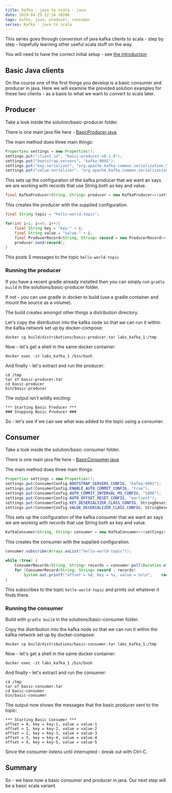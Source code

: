 ```yaml
---
title: Kafka - java to scala - java
date: 2019-04-25 12:14 +0200
tags: kafka, java, producer, consumer
series: Kafka - java to scala
---
```


This series goes through conversion of java kafka clients to scala - step by step - hopefully learning other useful scala stuff on the way.

You will need to have the correct initial setup - see [the introduction](/2019/04/25/kafka-java-to-scala-introduction/)

## Basic Java clients

On the course one of the first things you develop is a basic consumer and producer in java. Here we will examine the provided solution examples for these two clients - as a basis to what we want to convert to scala later.

## Producer

Take a look inside the solution/basic-producer folder.

There is one main java file here - [BasicProducer.java](https://github.com/confluentinc/training-developer-src/blob/master/solution/basic-producer/src/main/java/clients/BasicProducer.java)

The main method does three main things:

```java
Properties settings = new Properties();
settings.put("client.id", "basic-producer-v0.1.0");
settings.put("bootstrap.servers", "kafka:9092");
settings.put("key.serializer", "org.apache.kafka.common.serialization.StringSerializer");
settings.put("value.serializer", "org.apache.kafka.common.serialization.StringSerializer");
```

This sets up the configuration of the kafka producer that we want an says we are working with records that use String both as key and value.

```java
final KafkaProducer<String, String> producer = new KafkaProducer<>(settings);
```

This creates the producer with the supplied configuration.

```java
final String topic = "hello-world-topic";

for(int i=1; i<=5; i++){
    final String key = "key-" + i;
    final String value = "value-" + i;
    final ProducerRecord<String, String> record = new ProducerRecord<>(topic, key, value);
    producer.send(record);
}
```

This posts 5 messages to the topic `hello-world-topic`

### Running the producer

If you have a recent gradle already installed then you can simply run `gradle build` in the solutions/basic-producer folder.

If not - you can use gradle in docker to build (use a gradle container and mount the source as a volume).

The build creates amongst other things a distribution directory.

Let's copy the distribution into the kafka node so that we can run it within the kafka network set up by docker-compose:

```shell
docker cp build/distributions/basic-producer.tar labs_kafka_1:/tmp
```

Now - let's get a shell in the same docker container:

```shell
docker exec -it labs_kafka_1 /bin/bash
```

And finally - let's extract and run the producer:

```shell
cd /tmp
tar xf basic-producer.tar
cd basic-producer
bin/basic-producer
```

The output isn't wildly exciting:

```
*** Starting Basic Producer ***
### Stopping Basic Producer ###
```

So - let's see if we can see what was added to the topic using a consumer.

## Consumer

Take a look inside the solution/basic-consumer folder.

There is one main java file here - [BasicConsumer.java](https://github.com/confluentinc/training-developer-src/blob/master/solution/basic-consumer/src/main/java/clients/BasicConsumer.java)

The main method does three main things:

```java
Properties settings = new Properties();
settings.put(ConsumerConfig.BOOTSTRAP_SERVERS_CONFIG, "kafka:9092");
settings.put(ConsumerConfig.ENABLE_AUTO_COMMIT_CONFIG, "true");
settings.put(ConsumerConfig.AUTO_COMMIT_INTERVAL_MS_CONFIG, "1000");
settings.put(ConsumerConfig.AUTO_OFFSET_RESET_CONFIG, "earliest");
settings.put(ConsumerConfig.KEY_DESERIALIZER_CLASS_CONFIG, StringDeserializer.class);
settings.put(ConsumerConfig.VALUE_DESERIALIZER_CLASS_CONFIG, StringDeserializer.class);
```

This sets up the configuration of the kafka consumer that we want an says we are working with records that use String both as key and value.

```java
KafkaConsumer<String, String> consumer = new KafkaConsumer<>(settings);
```

This creates the consumer with the supplied configuration.

```java
consumer.subscribe(Arrays.asList("hello-world-topic"));

while (true) {
    ConsumerRecords<String, String> records = consumer.poll(Duration.ofMillis(100));
    for (ConsumerRecord<String, String> record : records)
        System.out.printf("offset = %d, key = %s, value = %s\n",    record.offset(), record.key(), record.value());
}
```

This subscribes to the topic `hello-world-topic` and prints out whatever it finds there.

### Running the consumer

Build with `gradle build` in the solutions/basic-consumer folder.

Copy the distribution into the kafka node so that we can run it within the kafka network set up by docker-compose:

```shell
docker cp build/distributions/basic-consumer.tar labs_kafka_1:/tmp
```

Now - let's get a shell in the same docker container:

```shell
docker exec -it labs_kafka_1 /bin/bash
```

And finally - let's extract and run the consumer:

```shell
cd /tmp
tar xf basic-consumer.tar
cd basic-consumer
bin/basic-consumer
```

The output now shows the messages that the basic producer sent to the topic:

```
*** Starting Basic Consumer ***
offset = 0, key = key-1, value = value-1
offset = 1, key = key-2, value = value-2
offset = 2, key = key-3, value = value-3
offset = 3, key = key-4, value = value-4
offset = 4, key = key-5, value = value-5
```

Since the consumer listens until interrupted - break out with Ctrl-C.

## Summary

So - we have now a basic consumer and producer in java. Our next step will be a basic scala variant.